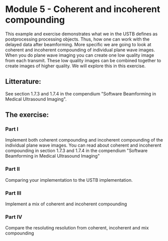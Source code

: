 # Module 5 - Coherent and incoherent compounding
This example and exercise demonstrates what we in the USTB defines as
postprocessing processing objects. Thus, how one can work with the
delayed data after beamforming. More specific we are going to look at
coherent and incoherent compounding of individual plane wave images.
When you do plane wave imaging you can create one low quality image
from each transmit. These low quality images can be combined together
to create images of higher quality. We will explore this in this
exercise.

## Litterature:
See section 1.7.3 and 1.7.4 in the compendium "Software Beamforming in Medical Ultrasound Imaging". 


## The exercise:
### Part I
Implement both coherent compounding and incoherent
compounding of the individual plane wave images. You can read about
coherent and incoherent compounding in section 1.7.3 and 1.7.4 in
the compendium "Software Beamforming in Medical Ultrasound Imaging"

### Part II
Comparing your implementation to the USTB implementation.
       
### Part III
Implement a mix of coherent and incoherent compounding

### Part IV
Compare the resoluting resolution from coherent, incoherent and mix compounding

